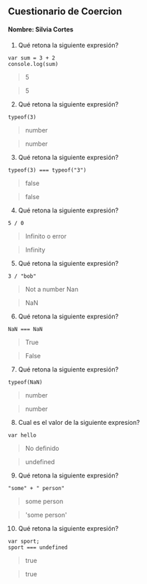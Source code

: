 ## Cuestionario de Coercion
#### Nombre: Silvia Cortes

1. Qué retona la siguiente expresión?
```
var sum = 3 + 2
console.log(sum)
```

> 5

> 5

2. Qué retona la siguiente expresión?
```
typeof(3)
```

> number

> number

3. Qué retona la siguiente expresión?
```
typeof(3) === typeof("3")
```

> false

> false

4. Qué retona la siguiente expresión?
```
5 / 0
```

> Infinito o error

> Infinity

5. Qué retona la siguiente expresión?
```
3 / "bob"
```

> Not a number Nan

> NaN

6. Qué retona la siguiente expresión?
```
NaN === NaN
```

> True

> False

7. Qué retona la siguiente expresión?
```
typeof(NaN)
```

> number

> number

8. Cual es el valor de la siguiente expresion?
```
var hello
```

> No definido

> undefined

9. Qué retona la siguiente expresión?
```
"some" + " person"
```

> some person

> 'some person'

10. Qué retona la siguiente expresión?
```
var sport; 
sport === undefined
```

> true

> true



